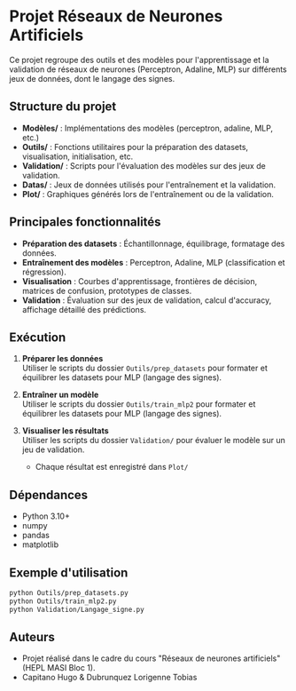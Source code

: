 # Projet Réseaux de Neurones Artificiels

Ce projet regroupe des outils et des modèles pour l'apprentissage et la validation de réseaux de neurones (Perceptron, Adaline, MLP) sur différents jeux de données, dont le langage des signes.

## Structure du projet

- **Modèles/** : Implémentations des modèles (perceptron, adaline, MLP, etc.)
- **Outils/** : Fonctions utilitaires pour la préparation des datasets, visualisation, initialisation, etc.
- **Validation/** : Scripts pour l'évaluation des modèles sur des jeux de validation.
- **Datas/** : Jeux de données utilisés pour l'entraînement et la validation.
- **Plot/** : Graphiques générés lors de l'entraînement ou de la validation.

## Principales fonctionnalités

- **Préparation des datasets** : Échantillonnage, équilibrage, formatage des données.
- **Entraînement des modèles** : Perceptron, Adaline, MLP (classification et régression).
- **Visualisation** : Courbes d'apprentissage, frontières de décision, matrices de confusion, prototypes de classes.
- **Validation** : Évaluation sur des jeux de validation, calcul d'accuracy, affichage détaillé des prédictions.

## Exécution

1. **Préparer les données**  
   Utiliser le scripts du dossier `Outils/prep_datasets` pour formater et équilibrer les datasets pour MLP (langage des signes).

2. **Entraîner un modèle**  
   Utiliser le scripts du dossier `Outils/train_mlp2` pour formater et équilibrer les datasets pour MLP (langage des signes).

3. **Visualiser les résultats**  
   Utiliser les scripts du dossier `Validation/` pour évaluer le modèle sur un jeu de validation.
   - Chaque résultat est enregistré dans `Plot/`

## Dépendances

- Python 3.10+
- numpy
- pandas
- matplotlib

## Exemple d'utilisation

```bash
python Outils/prep_datasets.py
python Outils/train_mlp2.py
python Validation/Langage_signe.py
```

## Auteurs

- Projet réalisé dans le cadre du cours "Réseaux de neurones artificiels" (HEPL MASI Bloc 1).
- Capitano Hugo & Dubrunquez Lorigenne Tobias 


